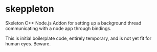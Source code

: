 # skeppleton
Skeleton C++ Node.js Addon for setting up a background thread communicating with a node app through bindings. 

This is initial boilerplate code, entirely temporary, and is not yet fit for human eyes. Beware.
